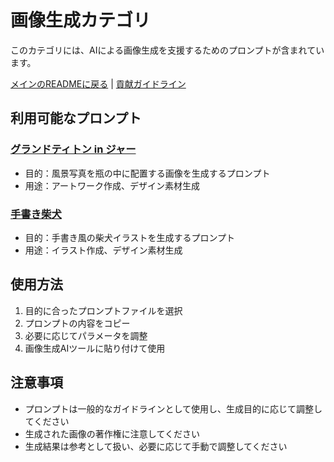 # 画像生成カテゴリ

このカテゴリには、AIによる画像生成を支援するためのプロンプトが含まれています。

[メインのREADMEに戻る](../README.md) | [貢献ガイドライン](../CONTRIBUTING.md)

## 利用可能なプロンプト

### [グランドティトン in ジャー](grand-teton-in-jar.yaml)
- 目的：風景写真を瓶の中に配置する画像を生成するプロンプト
- 用途：アートワーク作成、デザイン素材生成

### [手書き柴犬](hand-write-shiba-inu.yaml)
- 目的：手書き風の柴犬イラストを生成するプロンプト
- 用途：イラスト作成、デザイン素材生成

## 使用方法

1. 目的に合ったプロンプトファイルを選択
2. プロンプトの内容をコピー
3. 必要に応じてパラメータを調整
4. 画像生成AIツールに貼り付けて使用

## 注意事項

- プロンプトは一般的なガイドラインとして使用し、生成目的に応じて調整してください
- 生成された画像の著作権に注意してください
- 生成結果は参考として扱い、必要に応じて手動で調整してください